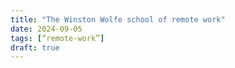 ```yaml
---
title: "The Winston Wolfe school of remote work"
date: 2024-09-05
tags: [“remote-work”]
draft: true
---
```



<!--stackedit_data:
eyJoaXN0b3J5IjpbMjE4ODQyMjAzLC0yMDg4NzQ2NjEyXX0=
-->